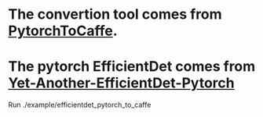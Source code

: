 # The convertion tool comes from [PytorchToCaffe](https://github.com/xxradon/PytorchToCaffe).
# The pytorch EfficientDet comes from [Yet-Another-EfficientDet-Pytorch](https://github.com/zylo117/Yet-Another-EfficientDet-Pytorch)

Run ./example/efficientdet_pytorch_to_caffe